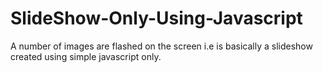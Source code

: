 # SlideShow-Only-Using-Javascript
A number of images are flashed on the screen i.e is basically a slideshow created using simple javascript only.
